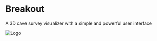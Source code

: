 # Breakout

A 3D cave survey visualizer with a simple and powerful user interface

![Logo](https://s3-us-west-2.amazonaws.com/public.breakout.jedwards1211/splash.png)




